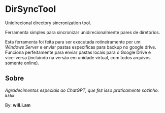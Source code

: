 # DirSyncTool
Unidirecional directory sincronization tool.

Ferramenta simples para sincronizar unidirecionalmente pares de diretórios.

Esta ferramenta foi feita para ser executada rotineiramente por um *Windows Server* e enviar pastas específicas para backup no google drive.
Funciona perfeitamente para enviar pastas locais para o Google Drive e vice-versa (incluindo na versão em unidade virtual, com todos arquivos somente online).



## Sobre

*Agradecimentos especiais ao ChatGPT, que fez isso praticamente sozinho. kkkk*

By: **will.i.am**
